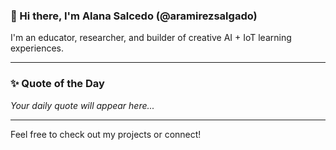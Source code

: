 ### 👋 Hi there, I'm Alana Salcedo (@aramirezsalgado)

I'm an educator, researcher, and builder of creative AI + IoT learning experiences.

---

### ✨ Quote of the Day
<!--QUOTE_START-->
_Your daily quote will appear here..._
<!--QUOTE_END-->

---

Feel free to check out my projects or connect!
